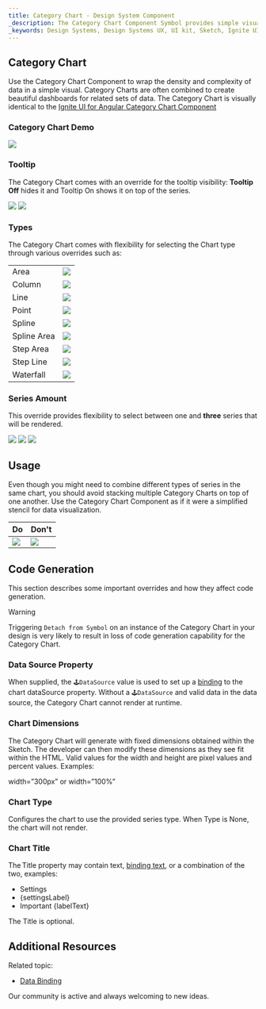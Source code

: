 ```yaml
---
title: Category Chart - Design System Component
_description: The Category Chart Component Symbol provides simple visual representations for dense complex data.
_keywords: Design Systems, Design Systems UX, UI kit, Sketch, Ignite UI for Angular, Sketch to Angular, Sketch to Angular, Angular, Angular Design System, Export code from Sketch, Design Kits for Angular, Sketch HTML, Sketch to HTML, Sketch UI kits
---
```


## Category Chart

Use the Category Chart Component to wrap the density and complexity of data in a simple visual. Category Charts are often combined to create beautiful dashboards for related sets of data. The Category Chart is visually identical to the [Ignite UI for Angular Category Chart Component](https://www.infragistics.com/products/ignite-ui-angular/angular/components/categorychart.html)

### Category Chart Demo

<img class="responsive-img" src="../images/chart_category_demo.png" srcset="../images/chart_category_demo@2x.png 2x" />

### Tooltip

The Category Chart comes with an override for the tooltip visibility: **Tooltip Off** hides it and Tooltip On shows it on top of the series.

<img class="responsive-img" src="../images/chart_category_tooltip-off.png" srcset="../images/chart_category_tooltip-off@2x.png 2x" />
<img class="responsive-img" src="../images/chart_category_tooltip-on.png" srcset="../images/chart_category_tooltip-on@2x.png 2x" />

### Types

The Category Chart comes with flexibility for selecting the Chart type through various overrides such as:

|             |                                                                                                                |
| ----------- | -------------------------------------------------------------------------------------------------------------- |
| Area        | <img class="responsive-img" src="../images/chart_category_area.png" srcset="../images/chart_category_area@2x.png 2x" />               |
| Column      | <img class="responsive-img" src="../images/chart_category_column.png" srcset="../images/chart_category_column@2x.png 2x" />           |
| Line        | <img class="responsive-img" src="../images/chart_category_line.png" srcset="../images/chart_category_line@2x.png 2x" />               |
| Point       | <img class="responsive-img" src="../images/chart_category_point.png" srcset="../images/chart_category_point@2x.png 2x" />             |
| Spline      | <img class="responsive-img" src="../images/chart_category_spline.png" srcset="../images/chart_category_spline@2x.png 2x" />           |
| Spline Area | <img class="responsive-img" src="../images/chart_category_spline-area.png" srcset="../images/chart_category_spline-area@2x.png 2x" /> |
| Step Area   | <img class="responsive-img" src="../images/chart_category_step-area.png" srcset="../images/chart_category_step-area@2x.png 2x" />     |
| Step Line   | <img class="responsive-img" src="../images/chart_category_step-line.png" srcset="../images/chart_category_step-line@2x.png 2x" />     |
| Waterfall   | <img class="responsive-img" src="../images/chart_category_waterfall.png" srcset="../images/chart_category_waterfall@2x.png 2x" />     |

### Series Amount

This override provides flexibility to select between one and **three** series that will be rendered.

<img class="responsive-img" src="../images/chart_category_one_series.png" srcset="../images/chart_category_one_series@2x.png 2x" />
<img class="responsive-img" src="../images/chart_category_two_series.png" srcset="../images/chart_category_two_series@2x.png 2x" />
<img class="responsive-img" src="../images/chart_category_three_series.png" srcset="../images/chart_category_three_series@2x.png 2x" />

## Usage

Even though you might need to combine different types of series in the same chart, you should avoid stacking multiple Category Charts on top of one another. Use the Category Chart Component as if it were a simplified stencil for data visualization.

| Do                                                                                             | Don't                                                                                              |
| ---------------------------------------------------------------------------------------------- | -------------------------------------------------------------------------------------------------- |
| <img class="responsive-img" src="../images/chart_category_do1.png" srcset="../images/chart_category_do1@2x.png 2x" /> | <img class="responsive-img" src="../images/chart_category_dont1.png" srcset="../images/chart_category_dont1@2x.png 2x" /> |

## Code Generation

This section describes some important overrides and how they affect code generation.

> [!WARNING]
> Triggering `Detach from Symbol` on an instance of the Category Chart in your design is very likely to result in loss of code generation capability for the Category Chart.

### Data Source Property

When supplied, the `🕹️DataSource` value is used to set up a [binding](../codegen/data-binding.md) to the chart dataSource property. Without a `🕹️DataSource` and valid data in the data source, the Category Chart cannot render at runtime.

### Chart Dimensions

The Category Chart will generate with fixed dimensions obtained within the Sketch. The developer can then modify these dimensions as they see fit within the HTML. Valid values for the width and height are pixel values and percent values. Examples:

width=”300px” or width=”100%”

### Chart Type

Configures the chart to use the provided series type. When Type is None, the chart will not render.

### Chart Title

The Title property may contain text, [binding text](../codegen/data-binding.md), or a combination of the two, examples:

- Settings
- {settingsLabel}
- Important {labelText}

The Title is optional.

## Additional Resources

Related topic:

- [Data Binding](../codegen/data-binding.md)
  <div class="divider--half"></div>

Our community is active and always welcoming to new ideas.



